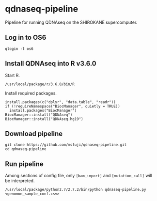 # qdnaseq-pipeline
Pipeline for running QDNAseq on the SHIROKANE supercomputer.

## Log in to OS6
```
qlogin -l os6
```

## Install QDNAseq into R v3.6.0
Start R.
```
/usr/local/package/r/3.6.0/bin/R
```
Install required packages.
```
install.packages(c("dplyr", "data.table", "readr"))
if (!requireNamespace("BiocManager", quietly = TRUE))
  install.packages("BiocManager")
BiocManager::install("QDNAseq")
BiocManager::install("QDNAseq.hg19")
```

## Download pipeline
```
git clone https://github.com/msfuji/qdnaseq-pipeline.git
cd qdnaseq-pipeline
```

## Run pipeline
Among sections of config file, only `[bam_import]` and `[mutation_call]` will be interpreted.
```
/usr/local/package/python2.7/2.7.2/bin/python qdnaseq-pipeline.py <genomon_sample_conf.csv>
```

